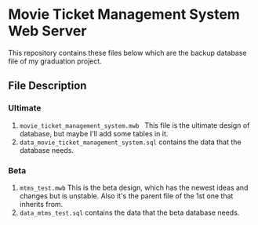 # Movie Ticket Management System Web Server #
This repository contains these files below which are the backup database file of my graduation project.
## File Description ##
### Ultimate ###
1. `movie_ticket_management_system.mwb ` This file is the ultimate design of database, but maybe I'll add some tables in it.
2. `data_movie_ticket_management_system.sql` contains the data that the database needs.
### Beta ###
1. `mtms_test.mwb` This is the beta design, which has the newest ideas and changes but is unstable. Also it's the parent file of the 1st one that inherits from.
2. `data_mtms_test.sql` contains the data that the beta database needs.
